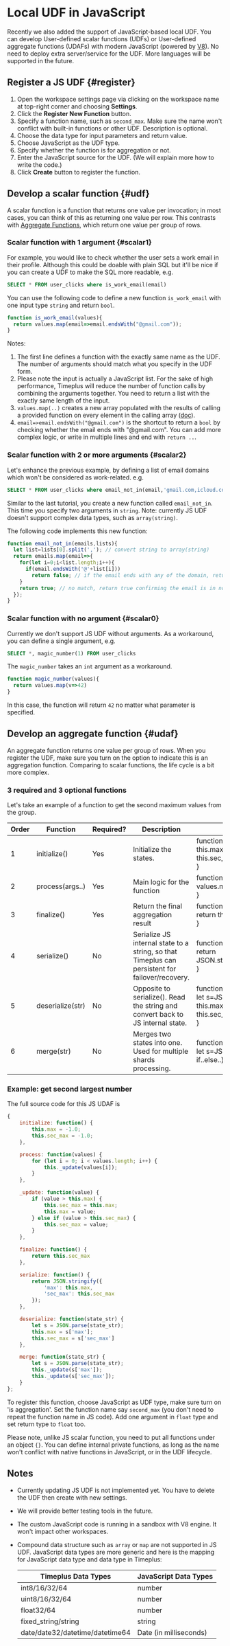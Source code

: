 # Local UDF in JavaScript

Recently we also added the support of JavaScript-based local UDF. You can develop User-defined scalar functions (UDFs) or User-defined aggregate functions (UDAFs) with modern JavaScript (powered by [V8](https://v8.dev/)). No need to deploy extra server/service for the UDF. More languages will be supported in the future.

## Register a JS UDF {#register}

1. Open the workspace settings page via clicking on the workspace name at top-right corner and choosing **Settings**.
2. Click the **Register New Function** button.
3. Specify a function name, such as `second_max`. Make sure the name won't conflict with built-in functions or other UDF. Description is optional.
4. Choose the data type for input parameters and return value.
5. Choose JavaScript as the UDF type.
6. Specify whether the function is for aggregation or not.
7. Enter the JavaScript source for the UDF. (We will explain more how to write the code.)
8. Click **Create** button to register the function.

## Develop a scalar function {#udf}

A scalar function is a function that returns one value per invocation; in most cases, you can think of this as returning one value per row. This contrasts with [Aggregate Functions](#udaf), which return one value per group of rows.



### Scalar function with 1 argument {#scalar1}

For example, you would like to check whether the user sets a work email in their profile. Although this could be doable with plain SQL but it'll be nice if you can create a UDF to make the SQL more readable, e.g.

```SQL
SELECT * FROM user_clicks where is_work_email(email)
```

You can use the following code to define a new function `is_work_email` with one input type `string` and return `bool`.

```javascript
function is_work_email(values){
  return values.map(email=>email.endsWith("@gmail.com"));
}
```

Notes:

1. The first line defines a function with the exactly same name as the UDF. The number of arguments should match what you specify in the UDF form.
2. Please note the input is actually a JavaScript list. For the sake of high performance, Timeplus will reduce the number of function calls by combining the arguments together. You need to return a list with the exactly same length of the input.
3. `values.map(..)` creates a new array populated with the results of calling a provided function on every element in the calling array ([doc](https://developer.mozilla.org/en-US/docs/Web/JavaScript/Reference/Global_Objects/Array/map)).
4. `email=>email.endsWith("@gmail.com")` is the shortcut to return a `bool` by checking whether the email ends with "@gmail.com". You can add more complex logic, or write in multiple lines and end with `return ..`.

### Scalar function with 2 or more arguments {#scalar2}

Let's enhance the previous example, by defining a list of email domains which won't be considered as work-related. e.g.

```sql
SELECT * FROM user_clicks where email_not_in(email,'gmail.com,icloud.com,live.com')
```

Similar to the last tutorial, you create a new function called `email_not_in`. This time you specify two arguments in `string`. Note: currently JS UDF doesn't support complex data types, such as `array(string)`.

The following code implements this new function:

```javascript
function email_not_in(emails,lists){
  let list=lists[0].split(','); // convert string to array(string)
  return emails.map(email=>{
    for(let i=0;i<list.length;i++){
      if(email.endsWith('@'+list[i]))
        return false; // if the email ends with any of the domain, return false, otherwise continue
    }                
    return true; // no match, return true confirming the email is in none of the provided domains
  });
}
```

### Scalar function with no argument {#scalar0}

Currently we don't support JS UDF without arguments. As a workaround, you can define a single argument, e.g.

```SQL
SELECT *, magic_number(1) FROM user_clicks
```

The `magic_number` takes an `int` argument as a workaround.

```javascript
function magic_number(values){
  return values.map(v=>42)
}
```

In this case, the function will return `42` no matter what parameter is specified. 

## Develop an aggregate function {#udaf}

An aggregate function returns one value per group of rows. When you register the UDF, make sure you turn on the option to indicate this is an aggregation function. Comparing to scalar functions, the life cycle is a bit more complex.

### 3 required and 3 optional functions

Let's take an example of a function to get the second maximum values from the group.

| Order | Function         | Required? | Description                                                  | Example                                                      |
| ----- | ---------------- | --------- | ------------------------------------------------------------ | ------------------------------------------------------------ |
| 1     | initialize()     | Yes       | Initialize the states.                                       | function(){<br />this.max=-1.0;<br />this.sec_max=-1.0;<br />} |
| 2     | process(args..)  | Yes       | Main logic for the function                                  | function(values){<br />values.map(..)<br />}                 |
| 3     | finalize()       | Yes       | Return the final aggregation result                          | function(){<br />return this.sec_max<br />}                  |
| 4     | serialize()      | No        | Serialize JS internal state to a string, so that Timeplus can persistent for failover/recovery. | function(){<br />return JSON.stringify({'max':this.max,'sec_max':this.sec_max})<br />} |
| 5     | deserialize(str) | No        | Opposite to serialize(). Read the string and convert back to JS internal state. | function(str){<br />let s=JSON.parse(str);<br />this.max=s['max'];<br />this.sec_max=s['sec_max'];<br />} |
| 6     | merge(str)       | No        | Merges two states into one. Used for multiple shards processing. | function(str){<br />let s=JSON.parse(str);<br />if..else..}  |



### Example: get second largest number

The full source code for this JS UDAF is

```javascript
{
	initialize: function() {
		this.max = -1.0;
		this.sec_max = -1.0;
	},

	process: function(values) {
		for (let i = 0; i < values.length; i++) {
			this._update(values[i]);
		}
	},

	_update: function(value) {
		if (value > this.max) {
			this.sec_max = this.max;
			this.max = value;
		} else if (value > this.sec_max) {
			this.sec_max = value;
		}
	},

	finalize: function() {
		return this.sec_max
	},

	serialize: function() {
		return JSON.stringify({
			'max': this.max,
			'sec_max': this.sec_max
		});
	},

	deserialize: function(state_str) {
		let s = JSON.parse(state_str);
		this.max = s['max'];
		this.sec_max = s['sec_max']
	},

	merge: function(state_str) {
		let s = JSON.parse(state_str);
		this._update(s['max']);
		this._update(s['sec_max']);
	}
};
```

To register this function, choose JavaScript as UDF type, make sure turn on 'is aggregation'. Set the function name say `second_max` (you don't need to repeat the function name in JS code). Add one argument in `float` type and set return type to `float` too.

Please note, unlike JS scalar function, you need to put all functions under an object `{}`. You can define internal private functions, as long as the name won't conflict with native functions in JavaScript, or in the UDF lifecycle.



## Notes

* Currently updating JS UDF is not implemented yet. You have to delete the UDF then create with new settings.

* We will provide better testing tools in the future.

* The custom JavaScript code is running in a sandbox with V8 engine. It won't impact other workspaces.

* Compound data structure such as `array` or `map` are not supported in JS UDF. JavaScript data types are more generic and here is the mapping for JavaScript data type and data type in Timeplus:

  | Timeplus Data Types             | JavaScript Data Types   |
  | ------------------------------- | ----------------------- |
  | int8/16/32/64                   | number                  |
  | uint8/16/32/64                  | number                  |
  | float32/64                      | number                  |
  | fixed_string/string             | string                  |
  | date/date32/datetime/datetime64 | Date  (in milliseconds) |

  


